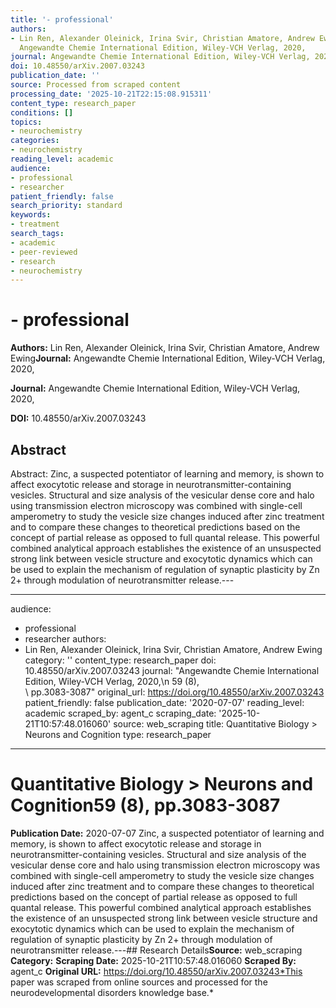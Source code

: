 ```yaml
---
title: '- professional'
authors:
- Lin Ren, Alexander Oleinick, Irina Svir, Christian Amatore, Andrew Ewing**Journal:**
  Angewandte Chemie International Edition, Wiley-VCH Verlag, 2020,
journal: Angewandte Chemie International Edition, Wiley-VCH Verlag, 2020,
doi: 10.48550/arXiv.2007.03243
publication_date: ''
source: Processed from scraped content
processing_date: '2025-10-21T22:15:08.915311'
content_type: research_paper
conditions: []
topics:
- neurochemistry
categories:
- neurochemistry
reading_level: academic
audience:
- professional
- researcher
patient_friendly: false
search_priority: standard
keywords:
- treatment
search_tags:
- academic
- peer-reviewed
- research
- neurochemistry
---
```


# - professional

**Authors:** Lin Ren, Alexander Oleinick, Irina Svir, Christian Amatore, Andrew Ewing**Journal:** Angewandte Chemie International Edition, Wiley-VCH Verlag, 2020,

**Journal:** Angewandte Chemie International Edition, Wiley-VCH Verlag, 2020,

**DOI:** 10.48550/arXiv.2007.03243

## Abstract

Abstract:
Zinc, a suspected potentiator of learning and memory, is shown to affect exocytotic release and storage in neurotransmitter-containing vesicles. Structural and size analysis of the vesicular dense core and halo using transmission electron microscopy was combined with single-cell amperometry to study the vesicle size changes induced after zinc treatment and to compare these changes to theoretical predictions based on the concept of partial release as opposed to full quantal release. This powerful combined analytical approach establishes the existence of an unsuspected strong link between vesicle structure and exocytotic dynamics which can be used to explain the mechanism of regulation of synaptic plasticity by Zn 2+ through modulation of neurotransmitter release.---

---
audience:
- professional
- researcher
authors:
- Lin Ren, Alexander Oleinick, Irina Svir, Christian Amatore, Andrew Ewing
category: ''
content_type: research_paper
doi: 10.48550/arXiv.2007.03243
journal: "Angewandte Chemie International Edition, Wiley-VCH Verlag, 2020,\n  59 (8),\
\ pp.3083-3087"
original_url: https://doi.org/10.48550/arXiv.2007.03243
patient_friendly: false
publication_date: '2020-07-07'
reading_level: academic
scraped_by: agent_c
scraping_date: '2025-10-21T10:57:48.016060'
source: web_scraping
title: Quantitative Biology > Neurons and Cognition
type: research_paper
---
# Quantitative Biology > Neurons and Cognition59 (8), pp.3083-3087
**Publication Date:** 2020-07-07
Zinc, a suspected potentiator of learning and memory, is shown to affect exocytotic release and storage in neurotransmitter-containing vesicles. Structural and size analysis of the vesicular dense core and halo using transmission electron microscopy was combined with single-cell amperometry to study the vesicle size changes induced after zinc treatment and to compare these changes to theoretical predictions based on the concept of partial release as opposed to full quantal release. This powerful combined analytical approach establishes the existence of an unsuspected strong link between vesicle structure and exocytotic dynamics which can be used to explain the mechanism of regulation of synaptic plasticity by Zn 2+ through modulation of neurotransmitter release.---## Research Details**Source:** web_scraping
**Category:**
**Scraping Date:** 2025-10-21T10:57:48.016060
**Scraped By:** agent_c
**Original URL:** https://doi.org/10.48550/arXiv.2007.03243*This paper was scraped from online sources and processed for the neurodevelopmental disorders knowledge base.*